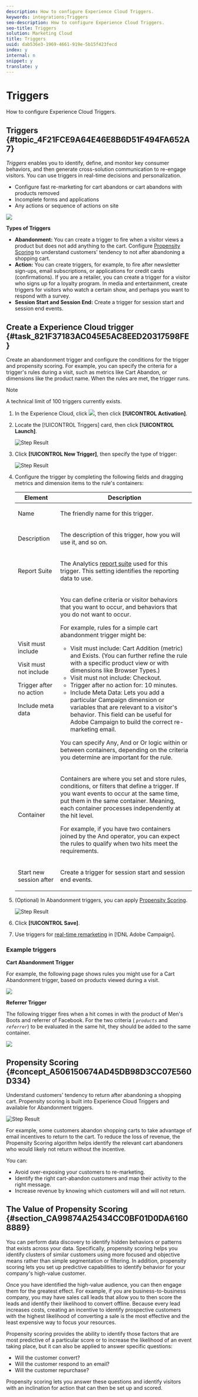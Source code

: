 ```yaml
---
description: How to configure Experience Cloud Triggers.
keywords: integrations;Triggers
seo-description: How to configure Experience Cloud Triggers.
seo-title: Triggers
solution: Marketing Cloud
title: Triggers
uuid: dab536e3-1969-4661-919e-5b15f423fecd
index: y
internal: n
snippet: y
translate: y
---
```


# Triggers

How to configure Experience Cloud Triggers.

## Triggers {#topic_4F21FCE9A64E46E8B6D51F494FA652A7}

*Triggers* enables you to identify, define, and monitor key consumer behaviors, and then generate cross-solution communication to re-engage visitors. You can use triggers in real-time decisions and personalization. 

* Configure fast re-marketing for cart abandons or cart abandons with products removed
* Incomplete forms and applications
* Any actions or sequence of actions on site

![](assets/trigger-abandonment-2.png) 

**Types of Triggers** 

* **Abandonment:** You can create a trigger to fire when a visitor views a product but does not add anything to the cart. Configure [Propensity Scoring](../activation/triggers.md#concept_A506150674AD45DB98D3CC07E560D334) to understand customers' tendency to not after abandoning a shopping cart.
* **Action:** You can create triggers, for example, to fire after newsletter sign-ups, email subscriptions, or applications for credit cards (confirmations). If you are a retailer, you can create a trigger for a visitor who signs up for a loyalty program. In media and entertainment, create triggers for visitors who watch a certain show, and perhaps you want to respond with a survey.
* **Session Start and Session End:** Create a trigger for session start and session end events.


## Create a Experience Cloud trigger {#task_821F37183AC045E5AC8EED20317598FE}

Create an abandonment trigger and configure the conditions for the trigger and propensity scoring. For example, you can specify the criteria for a trigger's rules during a visit, such as metrics like Cart Abandon, or dimensions like the product name. When the rules are met, the trigger runs.

<!-- t_create-trigger.xml -->

>[!NOTE]
>
>A technical limit of 100 triggers currently exists.

1. In the Experience Cloud, click  ![](assets/menu-icon.png), then click **[!UICONTROL Activation]**.
1. Locate the [!UICONTROL Triggers] card, then click **[!UICONTROL Launch]**.

   ![Step Result](assets/activation-triggers.png) 

1. Click **[!UICONTROL New Trigger]**, then specify the type of trigger:

   ![Step Result](assets/add-trigger.png) 

1. Configure the trigger by completing the following fields and dragging metrics and dimension items to the rule's containers:

   <table id="table_25DE808C07334AC4B9290A1B843C8258"> 
   <thead> 
   <tr> 
   <th colname="col1" class="entry"> Element </th> 
   <th colname="col2" class="entry"> Description </th> 
   </tr> 
   </thead>
   <tbody> 
   <tr> 
   <td colname="col1"> <p>Name </p> </td> 
   <td colname="col2"> <p>The friendly name for this trigger. </p> </td> 
   </tr> 
   <tr> 
   <td colname="col1"> <p>Description </p> </td> 
   <td colname="col2"> <p>The description of this trigger, how you will use it, and so on. </p> </td> 
   </tr> 
   <tr> 
   <td colname="col1"> <p>Report Suite </p> </td> 
   <td colname="col2"> <p>The Analytics <a href="https://marketing.adobe.com/resources/help/en_US/analytics/getting-started/report-suites.html" format="html" scope="external"> report suite</a> used for this trigger. This setting identifies the reporting data to use. </p> </td> 
   </tr> 
   <tr> 
   <td colname="col1"> <p>Visit must include </p> <p>Visit must not include </p> <p>Trigger after no action </p> <p>Include meta data </p> </td> 
   <td colname="col2"> <p>You can define criteria or visitor behaviors that you want to occur, and behaviors that you do not want to occur. </p> <p>For example, rules for a simple cart abandonment trigger might be: </p> 
    <ul id="ul_2D72A5724530435B9075A69007D14736"> 
     <li id="li_15C835A5F12742F4860E7C9F642C250E"> <span class="uicontrol"> Visit must include:</span> <span class="term"> Cart Addition</span> (metric) and <span class="term"> Exists</span>. (You can further refine the rule with a specific product view or with dimensions like Browser Types.) </li> 
     <li id="li_B71E5F6101A74E239D84020749CAF829"> <span class="uicontrol"> Visit must not include:</span> <span class="term"> Checkout</span>. </li> 
     <li id="li_32D94A8A00714D959ECC16B005C6ADC2"> <span class="uicontrol"> Trigger after no action for:</span> <span class="term"> 10 minutes</span>. </li> 
     <li id="li_B23DF9B529554ED19B40335294050558"> <span class="uicontrol"> Include Meta Data:</span> Lets you add a particular Campaign dimension or variables that are relevant to a visitor's behavior. This field can be useful for Adobe Campaign to build the correct re-marketing email. </li> 
    </ul> <p>You can specify <span class="term"> Any</span>, <span class="term"> And</span> or <span class="term"> Or</span> logic within or between containers, depending on the criteria you determine are important for the rule. </p> </td> 
   </tr> 
   <tr> 
   <td colname="col1"> Container </td> 
   <td colname="col2"> <p>Containers are where you set and store rules, conditions, or filters that define a trigger. If you want events to occur at the same time, put them in the same container. Meaning, each container processes independently at the hit level. </p> <p>For example, if you have two containers joined by the <span class="term"> And</span> operator, you can expect the rules to qualify when two hits meet the requirements. </p> </td> 
   </tr> 
   <tr> 
   <td colname="col1"> Start new session after </td> 
   <td colname="col2"> <p> Create a trigger for session start and session end events. </p> </td> 
   </tr> 
   </tbody> 
   </table>
 
1. (Optional) In Abandonment triggers, you can apply [Propensity Scoring](../activation/triggers.md#concept_A506150674AD45DB98D3CC07E560D334).

   ![Step Result](assets/propensity-scoring.png) 
   
1. Click **[!UICONTROL Save]**.
1. Use triggers for [real-time remarketing](http://docs.campaign.adobe.com/doc/standard/en/EMA_Transactional_messaging_Marketing_Cloud_Triggers.html) in [!DNL Adobe Campaign].

### Example triggers

**Cart Abandonment Trigger** 

For example, the following page shows rules you might use for a Cart Abandonment trigger, based on products viewed during a visit. 

![](assets/abandonment-trigger.png) 

**Referrer Trigger** 

The following trigger fires when a hit comes in with the product of Men's Boots and referrer of Facebook. For the two criteria ( *`products`* and *`referrer`*) to be evaluated in the same hit, they should be added to the same container. 

![](assets/fb-boots-promo.png) 

## Propensity Scoring {#concept_A506150674AD45DB98D3CC07E560D334}

<!-- propensity-scoring.xml -->

Understand customers' tendency to return after abandoning a shopping cart. Propensity scoring is built into Experience Cloud Triggers and available for Abandonment triggers. 

![Step Result](assets/propensity-scoring.png) 

For example, some customers abandon shopping carts to take advantage of email incentives to return to the cart. To reduce the loss of revenue, the Propensity Scoring algorithm helps identify the relevant cart abandoners who would likely not return without the incentive. 

You can: 

* Avoid over-exposing your customers to re-marketing.
* Identify the right cart-abandon customers and map their activity to the right message.
* Increase revenue by knowing which customers will and will not return.

## The Value of Propensity Scoring {#section_CA99874A25434CC0BF01D0DA61608889}

You can perform data discovery to identify hidden behaviors or patterns that exists across your data. Specifically, propensity scoring helps you identify clusters of similar customers using more focused and objective means rather than simple segmentation or filtering. In addition, propensity scoring lets you set up predictive capabilities to identify behavior for your company's high-value customer. 

Once you have identified the high-value audience, you can then engage them for the greatest effect. For example, if you are business-to-business company, you may have sales call leads that allow you to then score the leads and identify their likelihood to convert offline. Because every lead increases costs, creating an incentive to identify prospective customers with the highest likelihood of converting a sale is the most effective and the least expensive way to focus your resources. 

Propensity scoring provides the ability to identify those factors that are most predictive of a particular score or to increase the likelihood of an event taking place, but it can also be applied to answer specific questions: 

* Will the customer convert?
* Will the customer respond to an email?
* Will the customer repurchase?

Propensity scoring lets you answer these questions and identify visitors with an inclination for action that can then be set up and scored. 
